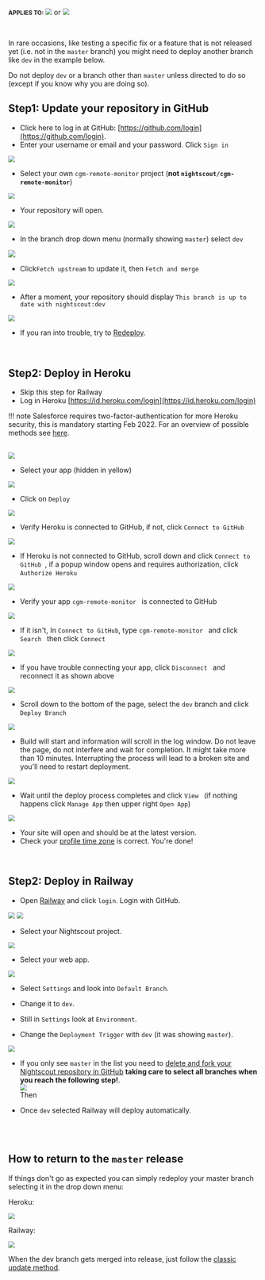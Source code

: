 <span style="font-size:smaller;">**APPLIES TO:**</span>	<img src="../../vendors/img/Heroku.png" style="zoom:80%;" /> or <img src="../../vendors/img/railway-app-logo.png" style="zoom:80%;" />

</br>

In rare occasions, like testing a specific fix or a feature that is not released yet (i.e. not in the `master` branch) you might need to deploy another branch like `dev` in the example below.

Do not deploy `dev` or a branch other than `master` unless directed to do so (except if you know why you are doing so).

## Step1: Update your repository in GitHub

- Click here to log in at GitHub: [https://github.com/login](https://github.com/login).
- Enter your username or email and your password. Click `Sign in`

<img src="../img/UpdateNS00.png" style="zoom:80%;" >

</br>

- Select your own `cgm-remote-monitor` project (**not `nightscout/cgm-remote-monitor`**)

<img src="../img/UpdateNS01.png" style="zoom:80%;" >

</br>

- Your repository will open. 

<img src="../img/Dev00.png" style="zoom:80%;" >

- In the branch drop down menu (normally showing `master`) select  `dev`

<img src="../img/Dev01.png" style="zoom:90%;" >

</br>

- Click`Fetch upstream` to update it, then  `Fetch and merge`

<img src="../img/Dev03.png" style="zoom:80%;" >

</br>

- After a moment, your repository should display `This branch is up to date with nightscout:dev`

<img src="../img/Dev04.png" style="zoom:80%;" >

- If you ran into trouble, try to [Redeploy](./redeploy.md).

</br>

## Step2: Deploy in Heroku

- Skip this step for Railway
- Log in Heroku [https://id.heroku.com/login](https://id.heroku.com/login) 

!!! note
    Salesforce requires two-factor-authentication for more Heroku security, this is mandatory starting Feb 2022. For an overview of possible methods see [here](../../vendors/heroku).

</br>

<img src="../img/UpdateNS15.png" style="zoom:80%;" >

</br>

- Select your app (hidden in yellow)

<img src="../img/UpdateNS16.png" style="zoom:80%;" >

</br>

- Click on `Deploy `

<img src="../img/UpdateNS17.png" style="zoom:80%;" >

</br>

- Verify Heroku is connected to GitHub, if not, click `Connect to GitHub`

<img src="../img/UpdateNS18.png" style="zoom:80%;" >

</br>

- If Heroku is not connected to GitHub, scroll down and click `Connect to GitHub `, if a popup window opens and requires authorization, click `Authorize Heroku`

<img src="../img/UpdateNS19.png" style="zoom:80%;" >

</br>

- Verify your app `cgm-remote-monitor ` is connected to GitHub

<img src="../img/UpdateNS20.png" style="zoom:80%;" >

</br>

- If it isn't, In `Connect to GitHub`, type `cgm-remote-monitor ` and click  `Search ` then click `Connect `

<img src="../img/UpdateNS21.png" style="zoom:80%;" >

</br>

- If you have trouble connecting your app, click `Disconnect ` and reconnect it as shown above

<img src="../img/UpdateNS22.png" style="zoom:80%;" >

</br>

- Scroll down to the bottom of the page, select the `dev` branch and click `Deploy Branch` 

<img src="../img/Dev05.png" style="zoom:80%;" >

</br>

- Build will start and information will scroll in the log window. Do not leave the page, do not interfere and wait for completion. It might take more than 10 minutes. Interrupting the process will lead to a broken site and you'll need to restart deployment.

<img src="../img/UpdateNS24.png" style="zoom:80%;" >

</br>

- Wait until the deploy process completes and click `View ` (if nothing happens click `Manage App` then upper right `Open App`)

<img src="../img/UpdateNS25.png" style="zoom:80%;" >

</br>

- Your site will open and should be at the latest version. 
- Check your [profile time zone](../../nightscout/profile_editor/#profile-view) is correct. You're done!

</br>

## Step2: Deploy in Railway

- Open [Railway](https://railway.app) and click `login`. Login with GitHub.


<img src="../../../vendors/railway/img/Railway00.png" style="zoom:80%;" />

<img src="../../../vendors/railway/img/Railway01.png" style="zoom:80%;" />

</br>

- Select your Nightscout project.


<img src="../../../vendors/railway/img/RailwayM15.png" style="zoom:80%;" />

</br>

- Select your web app.


<img src="../../../vendors/railway/img/RailwayM16.png" style="zoom:80%;" />

</br>

- Select `Settings` and look into `Default Branch`.

- Change it to `dev`.

- Still in `Settings` look at `Environment`.  

- Change the `Deployment Trigger` with `dev` (it was showing `master`).

<img src="../img/Dev07.png" style="zoom:80%;" />

- If you only see `master` in the list you need to [delete and fork your Nightscout repository in GitHub](../../update/redeploy/#step-1-cleanup-github) **taking care to select all branches when you reach the following step!**.  
  <img src="../img/Dev06.png" style="zoom:80%;" />  
  Then 

- Once `dev` selected Railway will deploy automatically.

</br>

</br>

## How to return to the `master` release

If things don't go as expected you can simply redeploy your master branch selecting it in the drop down menu:

Heroku:

<img src="../img/UpdateNS23.png" style="zoom:80%;" >

Railway:

<img src="../img/Dev08.png" style="zoom:80%;" />

When the dev branch gets merged into release, just follow the [classic update method](./update.md).